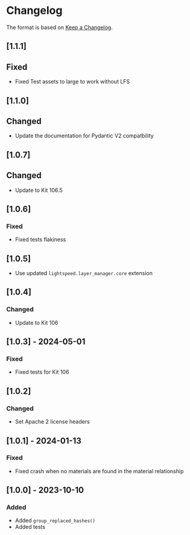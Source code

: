 # Changelog
The format is based on [Keep a Changelog](https://keepachangelog.com/en/1.0.0/).

## [1.1.1]
## Fixed
- Fixed Test assets to large to work without LFS

## [1.1.0]
## Changed
- Update the documentation for Pydantic V2 compatbility

## [1.0.7]
## Changed
- Update to Kit 106.5

## [1.0.6]
### Fixed
- Fixed tests flakiness

## [1.0.5]
- Use updated `lightspeed.layer_manager.core` extension

## [1.0.4]
### Changed
- Update to Kit 106

## [1.0.3] - 2024-05-01
### Fixed
- Fixed tests for Kit 106

## [1.0.2]
### Changed
- Set Apache 2 license headers

## [1.0.1] - 2024-01-13
### Fixed
- Fixed crash when no materials are found in the material relationship

## [1.0.0] - 2023-10-10
### Added
- Added `group_replaced_hashes()`
- Added tests
